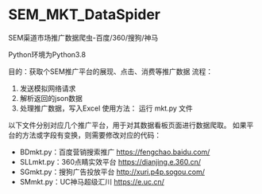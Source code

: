 # SEM_MKT_DataSpider
SEM渠道市场推广数据爬虫-百度/360/搜狗/神马


Python环境为Python3.8

目的：获取个SEM推广平台的展现、点击、消费等推广数据
流程：
  1. 发送模拟网络请求
  2. 解析返回的json数据
  3. 处理推广数据，写入Excel
使用方法：
  运行 mkt.py 文件

以下文件分别对应几个推广平台，用于对其数据看板页面进行数据爬取。
如果平台的方法或字段有变换，则需要修改对应的代码：
  - BDmkt.py：百度营销搜索推广  https://fengchao.baidu.com/
  - SLLmkt.py：360点睛实效平台  https://dianjing.e.360.cn/
  - SGmkt.py：搜狗广告投放平台  http://xuri.p4p.sogou.com/
  - SMmkt.py：UC神马超级汇川    https://e.uc.cn/


